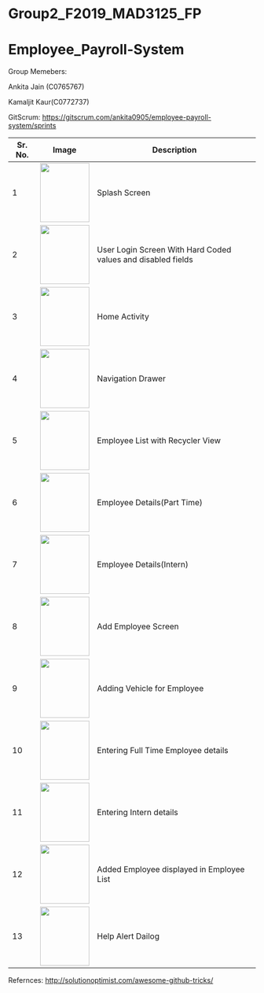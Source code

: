 # Group2_F2019_MAD3125_FP
# Employee_Payroll-System


Group Memebers:

Ankita Jain (C0765767)

Kamaljit Kaur(C0772737)

GitScrum:
https://gitscrum.com/ankita0905/employee-payroll-system/sprints

| Sr. No.         | Image               |        Description |
|---------------|---------------------|--------------------|  
1 | <img src="https://user-images.githubusercontent.com/55303200/70661891-35381880-1c33-11ea-910e-ead62ce8b434.png" width="100" height="120"/>| Splash Screen|
2 | <img src="https://user-images.githubusercontent.com/55303200/70661889-35381880-1c33-11ea-8520-ca5c00caadd0.png" width="100" height="120"/> | User Login Screen With Hard Coded values and disabled fields
3 | <img src="https://user-images.githubusercontent.com/55303195/70644972-0b222e80-1c12-11ea-81c8-2261c2b67b1d.png" width="100" height="120"/> | Home Activity
4 | <img src="https://user-images.githubusercontent.com/55303195/70644962-08bfd480-1c12-11ea-9321-307b55f4bb2f.png" width="100" height="120"/> | Navigation Drawer
5 | <img src="https://user-images.githubusercontent.com/55303195/70647141-4aeb1500-1c16-11ea-958d-65bba9df9fa8.png" width="100" height="120"/> | Employee List with Recycler View
6 | <img src="https://user-images.githubusercontent.com/55303195/70647976-2132ed80-1c18-11ea-90ef-42d0c46fd541.png" width="100" height="120"/> | Employee Details(Part Time)
7 | <img src="https://user-images.githubusercontent.com/55303195/70648065-4cb5d800-1c18-11ea-96f6-3aaf9ff8a099.png" width="100" height="120"/> | Employee Details(Intern)
8 | <img src="https://user-images.githubusercontent.com/55303195/70644976-0c535b80-1c12-11ea-9f4a-79244ac18b5a.png" width="100" height="120"/> | Add Employee Screen
9 | <img src="https://user-images.githubusercontent.com/55303195/70644976-0c535b80-1c12-11ea-9f4a-79244ac18b5a.png" width="100" height="120"/> | Adding Vehicle for Employee
10 | <img src="https://user-images.githubusercontent.com/55303195/70644952-03fb2080-1c12-11ea-8a4d-84160aee604c.png" width="100" height="120"/> | Entering Full Time Employee details
11 | <img src="https://user-images.githubusercontent.com/55303195/70648808-dca85180-1c19-11ea-835f-e280ac14738b.png" width="100" height="120"/> | Entering Intern details
12 | <img src="https://user-images.githubusercontent.com/55303195/70648691-a66ad200-1c19-11ea-8e41-af52720c5604.png" width="100" height="120"/> | Added Employee displayed in Employee List
13 | <img src="https://user-images.githubusercontent.com/55303195/70644958-06f61100-1c12-11ea-9638-bb64ea997db7.png" width="100" height="120"/> | Help Alert Dailog 


Refernces:
http://solutionoptimist.com/awesome-github-tricks/
